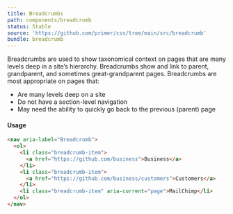 ```yaml
---
title: Breadcrumbs
path: components/breadcrumb
status: Stable
source: 'https://github.com/primer/css/tree/main/src/breadcrumb'
bundle: breadcrumb
---
```


Breadcrumbs are used to show taxonomical context on pages that are many levels deep in a site’s hierarchy. Breadcrumbs show and link to parent, grandparent, and sometimes great-grandparent pages. Breadcrumbs are most appropriate on pages that:

- Are many levels deep on a site
- Do not have a section-level navigation
- May need the ability to quickly go back to the previous (parent) page

#### Usage

```html live
<nav aria-label="Breadcrumb">
  <ol>
    <li class="breadcrumb-item">
      <a href="https://github.com/business">Business</a>
    </li>
    <li class="breadcrumb-item">
      <a href="https://github.com/business/customers">Customers</a>
    </li>
    <li class="breadcrumb-item" aria-current="page">MailChimp</li>
  </ol>
</nav>
```
